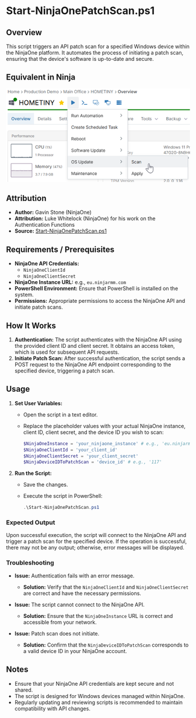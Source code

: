 # Start-NinjaOnePatchScan.ps1

## Overview
This script triggers an API patch scan for a specified Windows device within the NinjaOne platform. It automates the process of initiating a patch scan, ensuring that the device's software is up-to-date and secure.

## Equivalent in Ninja
![Screenshot](./Screenshot_Ninja_Patch_Scan.png)

## Attribution
- **Author:** Gavin Stone (NinjaOne)
- **Attribution:** Luke Whitelock (NinjaOne) for his work on the Authentication Functions
- **Source:** [Start-NinjaOnePatchScan.ps1](https://raw.githubusercontent.com/gavsto/NinjaOne-API-Examples/refs/heads/main/Start-NinjaOnePatchScan.ps1)

## Requirements / Prerequisites
- **NinjaOne API Credentials:** 
  - `NinjaOneClientId`
  - `NinjaOneClientSecret`
- **NinjaOne Instance URL:** e.g., `eu.ninjarmm.com`
- **PowerShell Environment:** Ensure that PowerShell is installed on the system.
- **Permissions:** Appropriate permissions to access the NinjaOne API and initiate patch scans.

## How It Works
1. **Authentication:** The script authenticates with the NinjaOne API using the provided client ID and client secret. It obtains an access token, which is used for subsequent API requests.
2. **Initiate Patch Scan:** After successful authentication, the script sends a POST request to the NinjaOne API endpoint corresponding to the specified device, triggering a patch scan.

## Usage
1. **Set User Variables:**
   - Open the script in a text editor.
   - Replace the placeholder values with your actual NinjaOne instance, client ID, client secret, and the device ID you wish to scan:

     ```powershell
     $NinjaOneInstance = 'your_ninjaone_instance' # e.g., 'eu.ninjarmm.com'
     $NinjaOneClientId = 'your_client_id'
     $NinjaOneClientSecret = 'your_client_secret'
     $NinjaDeviceIDToPatchScan = 'device_id' # e.g., '117'
     ```

2. **Run the Script:**
   - Save the changes.
   - Execute the script in PowerShell:

     ```powershell
     .\Start-NinjaOnePatchScan.ps1
     ```

### Expected Output
Upon successful execution, the script will connect to the NinjaOne API and trigger a patch scan for the specified device. If the operation is successful, there may not be any output; otherwise, error messages will be displayed.

### Troubleshooting
- **Issue:** Authentication fails with an error message.
  - **Solution:** Verify that the `NinjaOneClientId` and `NinjaOneClientSecret` are correct and have the necessary permissions.

- **Issue:** The script cannot connect to the NinjaOne API.
  - **Solution:** Ensure that the `NinjaOneInstance` URL is correct and accessible from your network.

- **Issue:** Patch scan does not initiate.
  - **Solution:** Confirm that the `NinjaDeviceIDToPatchScan` corresponds to a valid device ID in your NinjaOne account.

## Notes
- Ensure that your NinjaOne API credentials are kept secure and not shared.
- The script is designed for Windows devices managed within NinjaOne.
- Regularly updating and reviewing scripts is recommended to maintain compatibility with API changes.
